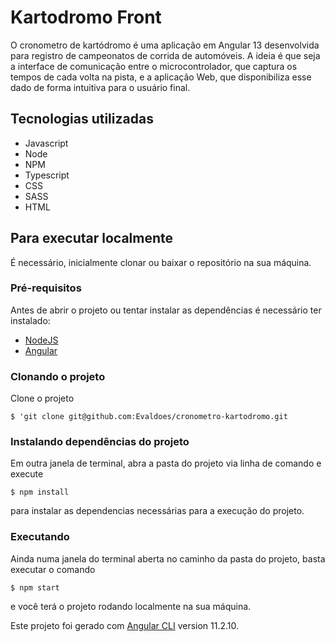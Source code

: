 # Kartodromo Front

O cronometro de kartódromo é uma aplicação em Angular 13 desenvolvida para registro de campeonatos de corrida de automóveis. 
A ideia é que seja a interface de comunicação entre o microcontrolador, que captura os tempos de cada volta na pista, e a aplicação Web, que disponibiliza
esse dado de forma intuitiva para o usuário final.

## Tecnologias utilizadas
 * Javascript
 * Node
 * NPM
 * Typescript
 * CSS
 * SASS
 * HTML

## Para executar localmente
 É necessário, inicialmente clonar ou baixar o repositório na sua máquina.
 
### Pré-requisitos 
 Antes de abrir o projeto ou tentar instalar as dependências é necessário ter instalado:
  * [NodeJS](https://nodejs.org/en/)
  * [Angular](https://angular.io/cli)

### Clonando o projeto
Clone o projeto 

  `$ 'git clone git@github.com:Evaldoes/cronometro-kartodromo.git`



### Instalando dependências do projeto
Em outra janela de terminal, abra a pasta do projeto via linha de comando e execute

  `$ npm install`
  
para instalar as dependencias necessárias para a execução do projeto. 

### Executando
Ainda numa janela do terminal aberta no caminho da pasta do projeto, basta executar o comando
  
  `$ npm start `
  
e você terá o projeto rodando localmente na sua máquina.



Este projeto foi gerado com [Angular CLI](https://github.com/angular/angular-cli) version 11.2.10.
